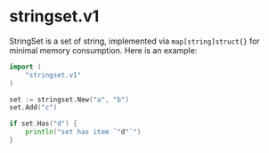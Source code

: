 stringset.v1
======

StringSet is a set of string, implemented via `map[string]struct{}` for minimal memory consumption. Here is an example:

```go
import (
    "stringset.v1"
)

set := stringset.New("a", "b")
set.Add("c")

if set.Has("d") {
    println("set has item `"d"`")
}
```
